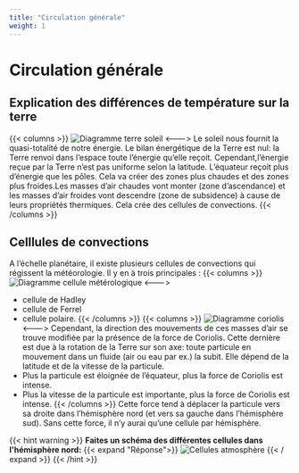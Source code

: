 ```yaml
---
title: "Circulation générale"
weight: 1
---
```

# Circulation générale

## Explication des différences de température sur la terre
{{< columns >}}
![Diagramme terre soleil](../images/cell-sun.jpeg)
<--->
Le soleil nous fournit la quasi-totalité de notre énergie. 
Le bilan énergétique de la Terre est nul: la Terre renvoi dans l’espace toute l’énergie qu’elle reçoit.
Cependant,l’énergie reçue par la Terre n’est pas uniforme selon la latitude.
L’équateur reçoit plus d’énergie que les pôles. Cela va créer des zones plus chaudes et des zones plus froides.Les masses d’air chaudes vont monter (zone d’ascendance) et les masses d’air froides vont descendre (zone de subsidence) à cause de leurs propriétés thermiques.
Cela crée des cellules de convections.
{{< /columns >}}

## Celllules de convections

A l’échelle planétaire, il existe plusieurs cellules de convections qui régissent la météorologie. Il y en à trois principales :
{{< columns >}}
![Diagramme cellule métérologique](../images/cell-earth.png)
<--->
- cellule de Hadley
- cellule de Ferrel
- cellule polaire.
{{< /columns >}}
{{< columns >}}
![Diagramme coriolis](../images/coriolis.png)
<--->
Cependant, la direction des mouvements de ces masses d’air se trouve modifiée par la présence de la force de Coriolis. Cette dernière est due à la rotation de la Terre sur son axe: toute particule en mouvement dans un fluide (air ou eau par ex.) la subit. Elle dépend de la latitude et de la vitesse de la particule.
- Plus la particule est éloignée de l’équateur, plus la force de Coriolis est intense.
- Plus la vitesse de la particule est importante, plus la force de Coriolis est intense.
{{< /columns >}}
Cette force tend à déplacer la particule vers sa droite dans l’hémisphère nord (et vers sa gauche dans l’hémisphère sud). Sans cette force, il n’y aurai qu’une cellule par hémisphère.

{{< hint warning >}}
**Faites un schéma des différentes cellules dans l'hémisphère nord:** 
{{< expand "Réponse">}}
![Cellules atmosphère](../images/north-cells.png)
{{< / expand >}}
{{< /hint >}}
